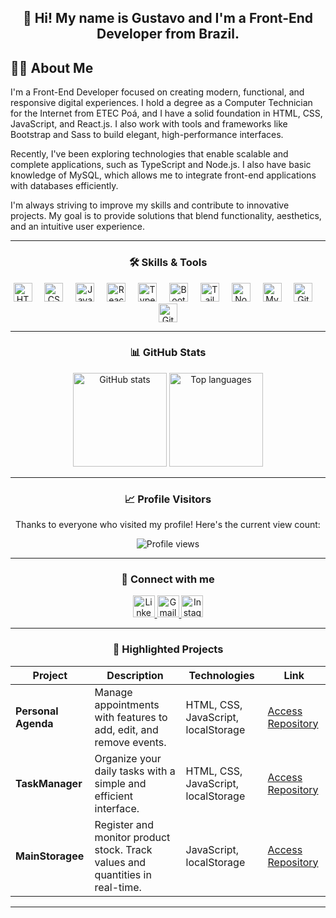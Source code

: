 <div align="center">

## 👋 Hi! My name is Gustavo and I'm a Front-End Developer from Brazil.

</div>

## 👨‍💻 About Me

I'm a Front-End Developer focused on creating modern, functional, and responsive digital experiences. I hold a degree as a Computer Technician for the Internet from ETEC Poá, and I have a solid foundation in HTML, CSS, JavaScript, and React.js. I also work with tools and frameworks like Bootstrap and Sass to build elegant, high-performance interfaces.

Recently, I've been exploring technologies that enable scalable and complete applications, such as TypeScript and Node.js. I also have basic knowledge of MySQL, which allows me to integrate front-end applications with databases efficiently.

I'm always striving to improve my skills and contribute to innovative projects. My goal is to provide solutions that blend functionality, aesthetics, and an intuitive user experience.

---
<div align="center">
  
### 🛠️ Skills & Tools


<div>
  <img src="https://cdn.jsdelivr.net/gh/devicons/devicon/icons/html5/html5-original.svg" height="30" alt="HTML5" />
  <img width="12" />
  <img src="https://cdn.jsdelivr.net/gh/devicons/devicon/icons/css3/css3-original.svg" height="30" alt="CSS3" />
  <img width="12" />
  <img src="https://cdn.jsdelivr.net/gh/devicons/devicon/icons/javascript/javascript-original.svg" height="30" alt="JavaScript" />
  <img width="12" />
  <img src="https://cdn.jsdelivr.net/gh/devicons/devicon/icons/react/react-original.svg" height="30" alt="React" />
  <img width="12" />
  <img src="https://cdn.jsdelivr.net/gh/devicons/devicon/icons/typescript/typescript-original.svg" height="30" alt="TypeScript" />
  <img width="12" />
  <img src="https://cdn.jsdelivr.net/gh/devicons/devicon/icons/bootstrap/bootstrap-original.svg" height="30" alt="Bootstrap" />
  <img width="12" />
  <img src="https://cdn.jsdelivr.net/gh/devicons/devicon/icons/tailwindcss/tailwindcss-original-wordmark.svg" height="30" alt="TailwindCSS" />
  <img width="12" />
  <img src="https://cdn.jsdelivr.net/gh/devicons/devicon/icons/nodejs/nodejs-original.svg" height="30" alt="Node.js" />
  <img width="12" />
  <img src="https://cdn.jsdelivr.net/gh/devicons/devicon/icons/mysql/mysql-original.svg" height="30" alt="MySQL" />
  <img width="12" />
  <img src="https://cdn.jsdelivr.net/gh/devicons/devicon/icons/git/git-original.svg" height="30" alt="Git" />
  <img width="12" />
  <img src="https://cdn.jsdelivr.net/gh/devicons/devicon/icons/github/github-original.svg" height="30" alt="GitHub" />
</div>

---

### 📊 GitHub Stats

<div>
  <img src="https://github-readme-stats.vercel.app/api?username=GusttaavoMelo&show_icons=true&theme=radical" height="150" alt="GitHub stats" />
  <img src="https://github-readme-stats.vercel.app/api/top-langs/?username=GusttaavoMelo&layout=compact&theme=radical" height="150" alt="Top languages" />
</div>

---

### 📈 Profile Visitors

Thanks to everyone who visited my profile! Here's the current view count:

<div align="center">
  <img src="https://komarev.com/ghpvc/?username=GusttaavoMelo&style=for-the-badge&color=brightgreen" alt="Profile views" />
</div>

---

### 📲 Connect with me

<div>
  <a href="https://www.linkedin.com/in/desenvolvedor-front-end-gustavo-melo/" target="_blank">
    <img src="https://img.shields.io/static/v1?message=LinkedIn&logo=linkedin&label=&color=0077B5&logoColor=white&labelColor=&style=for-the-badge" height="35" alt="LinkedIn logo" />
  </a>
  <a href="mailto:g.090893@gmail.com" target="_blank">
    <img src="https://img.shields.io/static/v1?message=Gmail&logo=gmail&label=&color=D14836&logoColor=white&labelColor=&style=for-the-badge" height="35" alt="Gmail logo" />
  </a>
  <a href="https://www.instagram.com/gussttavomelo/" target="_blank">
    <img src="https://img.shields.io/static/v1?message=Instagram&logo=instagram&label=&color=E4405F&logoColor=white&labelColor=&style=for-the-badge" height="35" alt="Instagram logo" />
  </a>
</div>

---

### 🚀 Highlighted Projects

| Project | Description | Technologies | Link |
| --- | --- | --- | --- |
| **Personal Agenda** | Manage appointments with features to add, edit, and remove events. | HTML, CSS, JavaScript, localStorage | [Access Repository](https://github.com/GusttaavoMelo/Agenda-Pessoal) |
| **TaskManager** | Organize your daily tasks with a simple and efficient interface. | HTML, CSS, JavaScript, localStorage | [Access Repository](https://github.com/GusttaavoMelo/TaskManager) |
| **MainStoragee** | Register and monitor product stock. Track values and quantities in real-time. | JavaScript, localStorage | [Access Repository](https://github.com/GusttaavoMelo/MainStoragee) |

---

</div>
